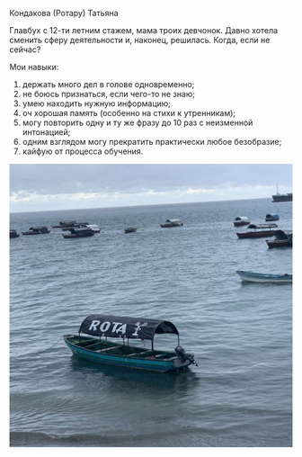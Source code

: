﻿Кондакова (Ротару) Татьяна

Главбух с 12-ти летним стажем, мама троих девчонок. Давно хотела сменить сферу деятельности и, наконец, решилась. Когда, если не сейчас? 

Мои навыки:
1. держать много дел в голове одновременно;
2. не боюсь признаться, если чего-то не знаю;
3. умею находить нужную информацию;
4. оч хорошая память (особенно на стихи к утренникам);
5. могу повторить одну и ту же фразу до 10 раз с неизменной интонацией;
6. одним взглядом могу прекратить практически любое безобразие;
7. кайфую от процесса обучения.

![Я где-то в Индийском океане](img/%D0%A0%D0%BE%D1%82%D0%B0.jpg)